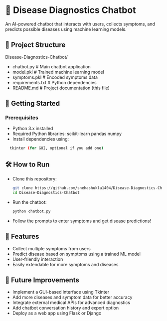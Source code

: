 # 🧠 Disease Diagnostics Chatbot

An AI-powered chatbot that interacts with users, collects symptoms, and predicts possible diseases using machine learning models.

## 📂 Project Structure
Disease-Diagnostics-Chatbot/
- chatbot.py           # Main chatbot application
- model.pkl            # Trained machine learning model
- symptoms.pkl         # Encoded symptoms data
- requirements.txt     # Python dependencies
- README.md            # Project documentation (this file)

## 🚀 Getting Started
### Prerequisites
- Python 3.x installed
- Required Python libraries:
  scikit-learn
  pandas
  numpy
- Install dependencies using:
```bash
  tkinter (for GUI, optional if you add one)
```

## 🛠️ How to Run
- Clone this repository:
  ```bash
  git clone https://github.com/snehashukla1404/Disease-Diagnostics-Chatbot.git
  cd Disease-Diagnostics-Chatbot
  ```
- Run the chatbot:
  ```bash
  python chatbot.py
  ```
- Follow the prompts to enter symptoms and get disease predictions!

## 💬 Features
- Collect multiple symptoms from users
- Predict disease based on symptoms using a trained ML model
- User-friendly interaction
- Easily extendable for more symptoms and diseases

## 🧩 Future Improvements
- Implement a GUI-based interface using Tkinter
- Add more diseases and symptom data for better accuracy
- Integrate external medical APIs for advanced diagnostics
- Add chatbot conversation history and export option
- Deploy as a web app using Flask or Django


